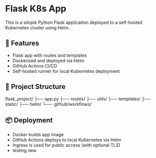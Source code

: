 # Flask K8s App

This is a simple Python Flask application deployed to a self-hosted Kubernetes cluster using Helm.

## 🔧 Features

- Flask app with routes and templates
- Dockerized and deployed via Helm
- GitHub Actions CI/CD
- Self-hosted runner for local Kubernetes deployment

## 🚀 Project Structure

flask_project/
├── app.py
├── routes/
├── utils/
├── templates/
├── static/
├── helm/
└── .github/workflows/


## 📦 Deployment

- Docker builds app image
- GitHub Actions deploys to local Kubernetes via Helm
- Ingress is used for public access (with optional TLS)
- testing new

